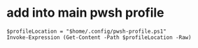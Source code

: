 # add into main pwsh profile
```
$profileLocation = "$home/.config/pwsh-profile.ps1"
Invoke-Expression (Get-Content -Path $profileLocation -Raw)
```

